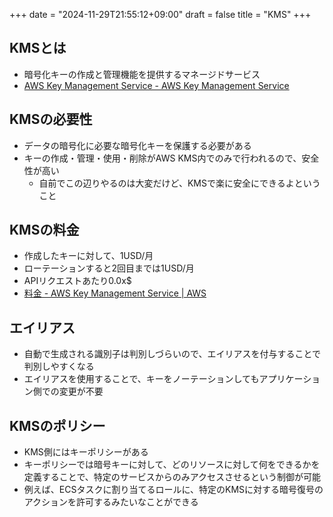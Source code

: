 +++
date = "2024-11-29T21:55:12+09:00"
draft = false
title = "KMS"
+++


## KMSとは

- 暗号化キーの作成と管理機能を提供するマネージドサービス
- [AWS Key Management Service - AWS Key Management Service](https://docs.aws.amazon.com/ja_jp/kms/latest/developerguide/overview.html)

## KMSの必要性

- データの暗号化に必要な暗号化キーを保護する必要がある
- キーの作成・管理・使用・削除がAWS KMS内でのみで行われるので、安全性が高い
  - 自前でこの辺りやるのは大変だけど、KMSで楽に安全にできるよということ 

## KMSの料金

- 作成したキーに対して、1USD/月
- ローテーションすると2回目までは1USD/月
- APIリクエストあたり0.0x$
- [料金 - AWS Key Management Service | AWS](https://aws.amazon.com/jp/kms/pricing/) 

## エイリアス

- 自動で生成される識別子は判別しづらいので、エイリアスを付与することで判別しやすくなる
- エイリアスを使用することで、キーをノーテーションしてもアプリケーション側での変更が不要

## KMSのポリシー

- KMS側にはキーポリシーがある
- キーポリシーでは暗号キーに対して、どのリソースに対して何をできるかを定義することで、特定のサービスからのみアクセスさせるという制御が可能
- 例えば、ECSタスクに割り当てるロールに、特定のKMSに対する暗号復号のアクションを許可するみたいなことができる
